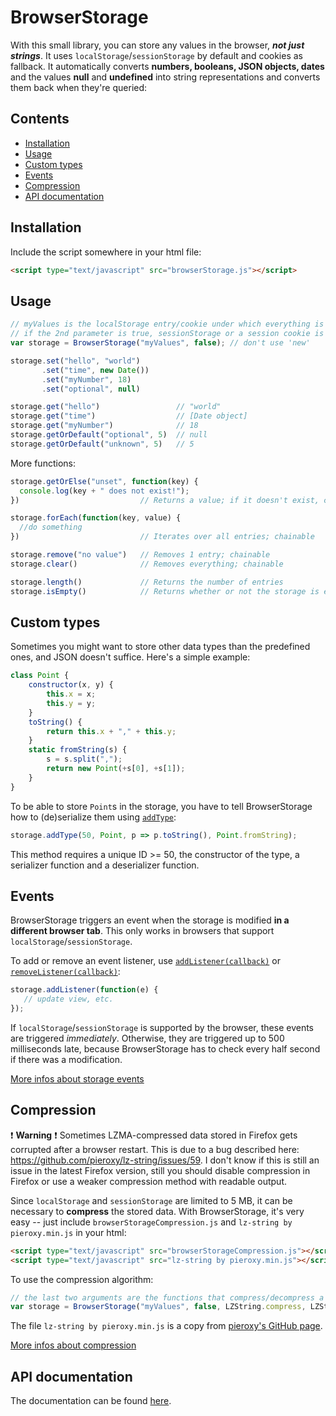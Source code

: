 # BrowserStorage
With this small library, you can store any values in the browser, ***not just strings***. It uses `localStorage`/`sessionStorage` by default and cookies as fallback. It automatically converts **numbers, booleans, JSON objects, dates** and the values **null** and **undefined** into string representations and converts them back when they're queried:

## Contents

- [Installation](#installation)
- [Usage](#usage)
- [Custom types](#custom-types)
- [Events](#events)
- [Compression](#compression)
- [API documentation](#api-documentation)

## Installation

Include the script somewhere in your html file:

```html
<script type="text/javascript" src="browserStorage.js"></script>
```

## Usage

```javascript
// myValues is the localStorage entry/cookie under which everything is stored.
// if the 2nd parameter is true, sessionStorage or a session cookie is used instead
var storage = BrowserStorage("myValues", false); // don't use 'new'

storage.set("hello", "world")
       .set("time", new Date())
       .set("myNumber", 18)
       .set("optional", null)

storage.get("hello")                 // "world"
storage.get("time")                  // [Date object]
storage.get("myNumber")              // 18
storage.getOrDefault("optional", 5)  // null
storage.getOrDefault("unknown", 5)   // 5
```

More functions:

```javascript
storage.getOrElse("unset", function(key) {
  console.log(key + " does not exist!");
})                           // Returns a value; if it doesn't exist, calls a function

storage.forEach(function(key, value) {
  //do something
})                           // Iterates over all entries; chainable

storage.remove("no value")   // Removes 1 entry; chainable
storage.clear()              // Removes everything; chainable

storage.length()             // Returns the number of entries
storage.isEmpty()            // Returns whether or not the storage is empty
```

## Custom types

Sometimes you might want to store other data types than the predefined ones, and JSON doesn't suffice. Here's a simple example:

```javascript
class Point {
    constructor(x, y) {
        this.x = x;
        this.y = y;
    }
    toString() {
        return this.x + "," + this.y;
    }
    static fromString(s) {
        s = s.split(",");
        return new Point(+s[0], +s[1]);
    }
}
```

To be able to store `Point`s in the storage, you have to tell BrowserStorage how to (de)serialize them using [`addType`](https://github.com/Aloso/BrowserStorage/wiki/BrowserStorage-API-Reference#browserstorageaddtype "addType() API documentation"):

```javascript
storage.addType(50, Point, p => p.toString(), Point.fromString);
```

This method requires a unique ID >= 50, the constructor of the type, a serializer function and a deserializer function.

## Events

BrowserStorage triggers an event when the storage is modified **in a different browser tab**. This only works in browsers that support `localStorage`/`sessionStorage`.

To add or remove an event listener, use [`addListener(callback)`](https://github.com/Aloso/BrowserStorage/wiki/BrowserStorage-API-Reference#browserstorageaddlistener "addListener() API documentation") or [`removeListener(callback)`](https://github.com/Aloso/BrowserStorage/wiki/BrowserStorage-API-Reference#browserstorageremovelistener "removeListener() API documentation"):

```javascript
storage.addListener(function(e) {
   // update view, etc.
});
```

If `localStorage`/`sessionStorage` is supported by the browser, these events are triggered _immediately_. Otherwise, they are triggered up to 500 milliseconds late, because BrowserStorage has to check every half second if there was a modification.

[More infos about storage events](https://github.com/Aloso/BrowserStorage/wiki/Events)

## Compression

:exclamation: **Warning** :exclamation: Sometimes LZMA-compressed data stored in Firefox gets corrupted after a browser restart. This is due to a bug described here: https://github.com/pieroxy/lz-string/issues/59. I don't know if this is still an issue in the latest Firefox version, still you should disable compression in Firefox or use a weaker compression method with readable output.

Since `localStorage` and `sessionStorage` are limited to 5 MB, it can be necessary to **compress** the stored data. With BrowserStorage, it's very easy -- just include `browserStorageCompression.js` and `lz-string by pieroxy.min.js` in your html:

```html
<script type="text/javascript" src="browserStorageCompression.js"></script>
<script type="text/javascript" src="lz-string by pieroxy.min.js"></script>
```

To use the compression algorithm:

```javascript
// the last two arguments are the functions that compress/decompress a string
var storage = BrowserStorage("myValues", false, LZString.compress, LZString.decompress);
```

The file `lz-string by pieroxy.min.js` is a copy from <a href="https://github.com/pieroxy/lz-string">pieroxy's GitHub page</a>.

[More infos about compression](https://github.com/Aloso/BrowserStorage/wiki/Compression)

## API documentation

The documentation can be found [here](https://github.com/Aloso/BrowserStorage/wiki).
